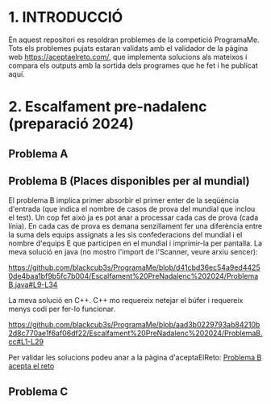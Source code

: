# 1. INTRODUCCIÓ

En aquest repositori es resoldran problemes de la competició ProgramaMe. Tots els problemes pujats estaran validats amb el validador de la pàgina web https://aceptaelreto.com/, que implementa solucions als mateixos i compara els outputs amb la sortida dels programes que he fet i he publicat aquí.

# 2. Escalfament pre-nadalenc (preparació 2024)

## Problema A

## Problema B (Places disponibles per al mundial)

El problema B implica primer absorbir el primer enter de la seqüència d'entrada (que indica el nombre de casos de prova del mundial que inclou el test). Un cop fet això ja es pot anar a processar cada cas de prova (cada línia). En cada cas de prova es demana senzillament fer una diferència entre la suma dels equips assignats a les sis confederacions del mundial i el nombre d'equips E que participen en el mundial i imprimir-la per pantalla. La meva solució en java (no mostro l'import de l'Scanner, veure arxiu sencer):

https://github.com/blackcub3s/ProgramaMe/blob/d41cbd36ec54a9ed44250de4baa1bf9b5fc7b004/Escalfament%20PreNadalenc%202024/ProblemaB.java#L9-L34

La meva solució en C++. C++ mo requereix netejar el búfer i requereix menys codi per fer-lo funcionar.

https://github.com/blackcub3s/ProgramaMe/blob/aad3b0229793ab84210b2d8c770ae1f6af06df22/Escalfament%20PreNadalenc%202024/ProblemaB.cc#L1-L29

Per validar les solucions podeu anar a la pàgina d'aceptaElReto: [Problema B acepta el reto](https://aceptaelreto.com/problem/statement.php?id=710&cat=165)


## Problema C